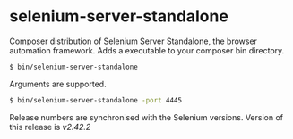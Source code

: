 selenium-server-standalone
==========================

Composer distribution of Selenium Server Standalone, the browser automation framework.
Adds a executable to your composer bin directory.


```bash
$ bin/selenium-server-standalone
```

Arguments are supported.

```bash
$ bin/selenium-server-standalone -port 4445
```


Release numbers are synchronised with the Selenium versions.
Version of this release is *v2.42.2*
